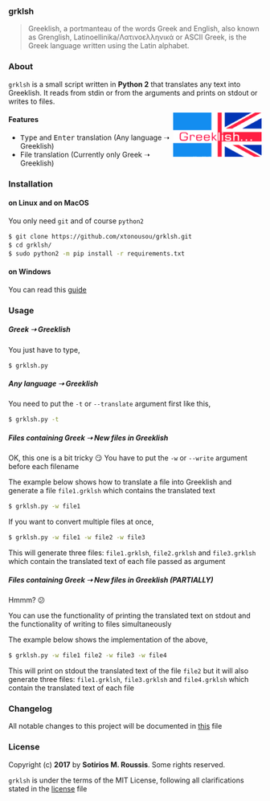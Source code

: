 ### grklsh

> Greeklish, a portmanteau of the words Greek and English, also known as Grenglish, Latinoellinika/Λατινοελληνικά or ASCII Greek, is the Greek language written using the Latin alphabet.

### About

`grklsh` is a small script written in **Python 2** that translates any text into Greeklish. It reads from stdin or from the arguments and prints on stdout or writes to files.

<a href="https://en.wikipedia.org/wiki/Greeklish">
    <img src="/imgs/banner.jpg" alt="grklsh logo"
         title="Greeklish Banner" align="right"
         		width="35%"/>
</a>

#### Features

* <kbd>Type</kbd> and <kbd>Enter</kbd> translation (Any language &#10141; Greeklish)
* File translation (Currently only Greek &#10141; Greeklish)

### Installation

#### on Linux and on MacOS

You only need `git` and of course `python2`

```bash
$ git clone https://github.com/xtonousou/grklsh.git
$ cd grklsh/
$ sudo python2 -m pip install -r requirements.txt
```

#### on Windows

You can read this [guide]

### Usage

##### Greek &#10141; Greeklish

You just have to type,

```bash
$ grklsh.py
```

##### Any language &#10141; Greeklish

You need to put the `-t` or `--translate` argument first like this,

```bash
$ grklsh.py -t
```

##### Files containing Greek &#10141; New files in Greeklish

OK, this one is a bit tricky :smirk:
You have to put the `-w` or `--write` argument before each filename

The example below shows how to translate a file into Greeklish and generate a file `file1.grklsh` which contains the translated text

```bash
$ grklsh.py -w file1
```

If you want to convert multiple files at once,

```bash
$ grklsh.py -w file1 -w file2 -w file3
```

This will generate three files: `file1.grklsh`, `file2.grklsh` and `file3.grklsh` which contain the translated text of each file passed as argument

##### Files containing Greek &#10141; New files in Greeklish (PARTIALLY)

Hmmm? :confused:

You can use the functionality of printing the translated text on stdout and the functionality of writing to files simultaneously

The example below shows the implementation of the above,

```bash
$ grklsh.py -w file1 file2 -w file3 -w file4
```

This will print on stdout the translated text of the file `file2` but it will also generate three files: `file1.grklsh`, `file3.grklsh` and `file4.grklsh` which contain the translated text of each file

### Changelog

All notable changes to this project will be documented in [this] file

### License

Copyright (c) **2017** by **Sotirios M. Roussis**. Some rights reserved.

`grklsh` is under the terms of the MIT License, following all clarifications stated in the [license] file


<!--- Links -->

[banner]: /imgs/banner.jpg
[here]: https://www.python.org/downloads/windows/
[guide]: WINDOWS_INSTALLATION.md
[this]: CHANGELOG.md
[license]: LICENSE.md